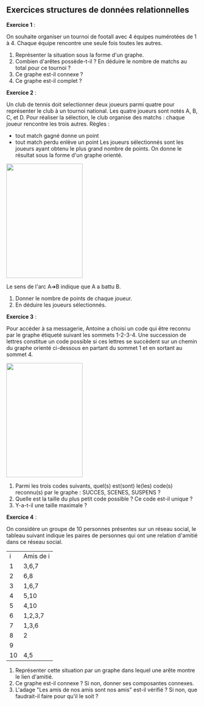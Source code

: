 ## Exercices structures de données relationnelles

**Exercice 1** :  

On souhaite organiser un tournoi de footall avec 4 équipes numérotées de 1 à 4. Chaque équipe rencontre une seule fois toutes les autres.

1. Représenter la situation sous la forme d'un graphe.
2. Combien d'arêtes possède-t-il ? En déduire le nombre de matchs au total pour ce tournoi ?
3. Ce graphe est-il connexe ?
4. Ce graphe est-il complet ?

**Exercice 2** :  

Un club de tennis doit selectionner deux joueurs parmi quatre pour représenter le club à un tournoi national. Les quatre joueurs sont notés A, B, C, et D. Pour réaliser la sélection, le club organise des matchs : chaque joueur rencontre les trois autres.
Règles : 
- tout match gagné donne un point
- tout match perdu enlève un point
Les joueurs sélectionnés sont les joueurs ayant obtenu le plus grand nombre de points. On donne le résultat sous la forme d'un graphe orienté.

<img src="Assets/3_ex2.png" width="200" height="300">

Le sens de l'arc A➔B indique que A a battu B.

1. Donner le nombre de points de chaque joueur.
2. En déduire les joueurs sélectionnés.


**Exercice 3** :

Pour accéder à sa messagerie, Antoine a choisi un code qui être reconnu par le graphe étiqueté suivant les sommets 1-2-3-4. Une succession de lettres constitue un code possible si ces lettres se succèdent sur un chemin du graphe orienté ci-dessous en partant du sommet 1 et en sortant au sommet 4.

<img src="Assets/Ex3_3.png" width="200" height="300"> 

1. Parmi les trois codes suivants, quel(s) est(sont) le(les) code(s) reconnu(s) par le graphe : SUCCES, SCENES, SUSPENS ?
2. Quelle est la taille du plus petit code possible ? Ce code est-il unique ?
3. Y-a-t-il une taille maximale ?

**Exercice 4** : 

On considère un groupe de 10 personnes présentes sur un réseau social, le tableau suivant indique les paires de personnes qui ont une relation d'amitié dans ce réseau social.

<table>
<tr>
<td>i
</td>
<td>Amis de i
</td>
</tr>
<tr>
<td>1
</td>
<td>3,6,7
</td>
</tr>
<tr>
<td>2
</td>
<td>6,8
</td>
</tr>
<tr>
<td>3
</td>
<td>1,6,7
</td>
</tr>
<tr>
<td>4
</td>
<td>5,10
</td>
</tr>
<tr>
<td>5
</td>
<td>4,10
</td>
</tr>
<tr>
<td>6
</td>
<td>1,2,3,7
</td>
</tr>
<tr>
<td>7
</td>
<td>1,3,6
</td>
</tr>
<tr>
<td>8
</td>
<td>2
</td>
</tr>
<tr>
<td>9
</td>
<td>
</td>
</tr>
<tr>
<td>10
</td>
<td>4,5
</td>
</tr>
</table>

1. Représenter cette situation par un graphe dans lequel une arête montre le lien d'amitié.
2. Ce graphe est-il connexe ? Si non, donner ses composantes connexes.
3. L'adage "Les amis de nos amis sont nos amis" est-il vérifié ? Si non, que faudrait-il faire pour qu'il le soit ?


